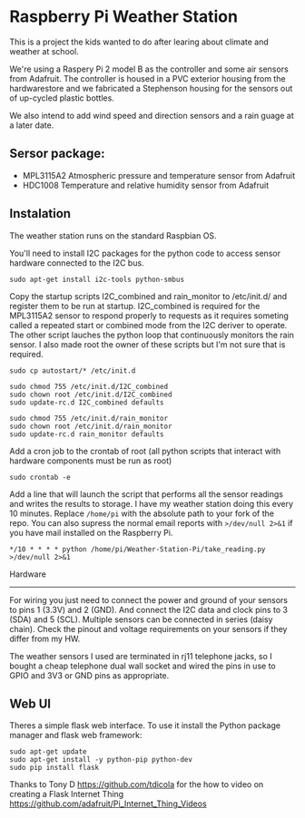 Raspberry Pi Weather Station
===========================

This is a project the kids wanted to do after learing about climate and
weather at school.

We're using a Raspery Pi 2 model B as the controller and some air sensors
from Adafruit. The controller is housed in a PVC exterior housing from
the hardwarestore and we fabricated a Stephenson housing for the sensors
out of up-cycled plastic bottles.

We also intend to add wind speed and direction sensors and a rain guage at
a later date.

Sersor package:
---------------
- MPL3115A2 Atmospheric pressure and temperature sensor from Adafruit
- HDC1008	  Temperature and relative humidity sensor from Adafruit

Instalation
-----------

The weather station runs on the standard Raspbian OS.

You'll need to install I2C packages for the python code to access sensor
hardware connected to the I2C bus.
```
sudo apt-get install i2c-tools python-smbus
```
Copy the startup scripts I2C_combined and rain_monitor to /etc/init.d/ and register them to be run at startup. I2C_combined is required for the MPL3115A2 sensor to respond properly to requests as it requires someting called a repeated start or combined mode from the I2C deriver to operate. The other script lauches the python loop that continuously monitors the rain sensor. I also made root the owner of these scripts but I'm not sure that is required.
```
sudo cp autostart/* /etc/init.d

sudo chmod 755 /etc/init.d/I2C_combined
sudo chown root /etc/init.d/I2C_combined
sudo update-rc.d I2C_combined defaults

sudo chmod 755 /etc/init.d/rain_monitor
sudo chown root /etc/init.d/rain_monitor
sudo update-rc.d rain_monitor defaults
```
Add a cron job to the crontab of root (all python scripts that interact with
hardware components must be run as root)
```
sudo crontab -e
```
Add a line that will launch the script that performs all the sensor readings
and writes the results to storage. I have my weather station doing this every
10 minutes. Replace `/home/pi` with the absolute path to your fork of the repo.
You can also supress the normal email reports with `>/dev/null 2>&1` if you have
mail installed on the Raspberry Pi.
```
*/10 * * * * python /home/pi/Weather-Station-Pi/take_reading.py >/dev/null 2>&1
```
Hardware
________
For wiring you just need to connect the power and ground of your sensors to pins
1 (3.3V) and 2 (GND). And connect the I2C data and clock pins to 3 (SDA) and
5 (SCL). Multiple sensors can be connected in series (daisy chain). Check the
pinout and voltage requirements on your sensors if they differ from my HW.

The weather sensors I used are terminated in rj11 telephone jacks, so I bought a
cheap telephone dual wall socket and wired the pins in use to GPIO and 3V3 or
GND pins as appropriate.

Web UI
------
Theres a simple flask web interface. To use it install the Python package manager
and flask web framework:
```
sudo apt-get update
sudo apt-get install -y python-pip python-dev
sudo pip install flask
```
Thanks to Tony D https://github.com/tdicola for the how to video on creating a
Flask Internet Thing https://github.com/adafruit/Pi_Internet_Thing_Videos

